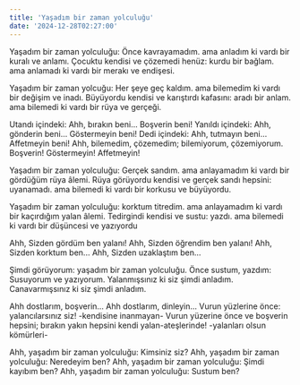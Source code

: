 ```yaml
---
title: 'Yaşadım bir zaman yolculuğu'
date: '2024-12-28T02:27:00'
---
```


Yaşadım bir zaman yolculuğu: Önce kavrayamadım.
ama anladım ki vardı bir kuralı ve anlamı.
Çocuktu kendisi ve çözemedi henüz: kurdu bir bağlam.
ama anlamadı ki vardı bir merakı ve endişesi.

Yaşadım bir zaman yolcuğu: Her şeye geç kaldım.
ama bilemedim ki vardı bir değişim ve inadı.
Büyüyordu kendisi ve karıştırdı kafasını: aradı bir anlam.
ama bilemedi ki vardı bir rüya ve gerçeği.

Utandı içindeki: Ahh, bırakın beni... Boşverin beni!
Yanıldı içindeki: Ahh, gönderin beni... Göstermeyin beni!
Dedi içindeki: Ahh, tutmayın beni... Affetmeyin beni!
Ahh, bilemedim, çözemedim; bilemiyorum, çözemiyorum. Boşverin! Göstermeyin! Affetmeyin!

Yaşadım bir zaman yolculuğu: Gerçek sandım.
ama anlayamadım ki vardı bir gördüğüm rüya âlemi.
Rüya görüyordu kendisi ve gerçek sandı hepsini: uyanamadı.
ama bilemedi ki vardı bir korkusu ve büyüyordu.

Yaşadım bir zaman yolculuğu: korktum titredim.
ama anlayamadım ki vardı bir kaçırdığım yalan âlemi.
Tedirgindi kendisi ve sustu: yazdı.
ama bilemedi ki vardı bir düşüncesi ve yazıyordu

Ahh, Sizden gördüm ben yalanı!
Ahh, Sizden öğrendim ben yalanı!
Ahh, Sizden korktum ben...
Ahh, Sizden uzaklaştım ben...

Şimdi görüyorum: yaşadım bir zaman yolculuğu.
Önce sustum, yazdım: Susuyorum ve yazıyorum.
Yalanmışsınız ki siz şimdi anladım.
Canavarmışsınız ki siz şimdi anladım.

Ahh dostlarım, boşverin...
Ahh dostlarım, dinleyin...
Vurun yüzlerine önce: yalancılarsınız siz! -kendisine inanmayan-
Vurun yüzerine önce ve boşverin hepsini; bırakın yakın hepsini kendi yalan-ateşlerinde! -yalanları olsun kömürleri-

Ahh, yaşadım bir zaman yolculuğu: Kimsiniz siz?
Ahh, yaşadım bir zaman yolculuğu: Neredeyim ben?
Ahh, yaşadım bir zaman yolculuğu: Şimdi kayıbım ben?
Ahh, yaşadım bir zaman yolculuğu: Sustum ben?

 






